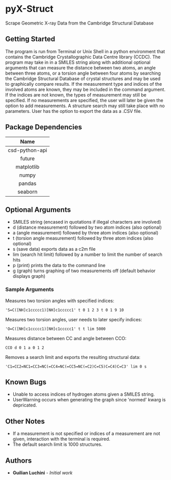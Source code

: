 # pyX-Struct

Scrape Geometric X-ray Data from the Cambridge Structural Database 

## Getting Started 

The program is run from Terminal or Unix Shell in a python environment that
contains the Cambridge Crystallographic Data Centre library (CCDC). The program
may take in in a SMILES string along with additional optional arguments that 
can measure the distance between two atoms, an angle between three atoms, or a 
torsion angle between four atoms by searching the Cambridge Structural
Database of crystal structures and may be used to graphically compare results.
If the measurement type and indices of the involved atoms are known, they
may be included in the command argument. If the indices are not known, the
types of measurement may still be specified. If no measurements are 
specified, the user will later be given the option to add measurements.
A structure search may still take place with no parameters. User has the 
option to export the data as a .CSV file.
	
## Package Dependencies
| Name           |
| :------------: |
| csd-python-api | 
| future         |
| matplotlib     | 
| numpy          | 
| pandas         | 
| seaborn        | 


## Optional Arguments
* SMILES string (encased in quotations if illegal characters are involved)
* d (distance measurement) followed by two atom indices (also optional)
* a (angle measurement) followed by three atom indices (also optional)
* t (torsion angle measurement) followed by three atom indices (also optional)
* s (save data) exports data as a c2m file 
* lim (search hit limit) followed by a number to limit the number of search hits
* p (print) prints the data to the command line
* g (graph) turns graphing of two measurements off (default behavior displays graph)
	
### Sample Arguments
Measures two torsion angles with specified indices:
```
'S=C([NH]c1ccccc1)[NH]c1ccccc1' t 0 1 2 3 t 0 1 9 10
```
Measures two torsion angles, user needs to later specify indices:
```
'O=C([NH]c1ccccc1)[NH]c1ccccc1' t t lim 5000
```
Measures distance between CC and angle between CCO:
```
CCO d 0 1 a 0 1 2 
```
Removes a search limit and exports the resulting structural data:
```
'C1=CC2=NC1=CC3=NC(=CC4=NC(=CC5=NC(=C2)C=C5)C=C4)C=C3' lim 0 s 
```
  
## Known Bugs
* Unable to access indices of hydrogen atoms given a SMILES string.
* UserWarning occurs when generating the graph since 'normed' kwarg is depricated.
	
## Other Notes
* If a measurement is not specified or indices of a measurement are not given,
	interaction with the terminal is required.
* The default search limit is 1000 structures.

## Authors
* **Guilian Luchini** - *Initial work*
	
